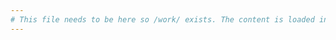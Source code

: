 ```yaml
---
# This file needs to be here so /work/ exists. The content is loaded in ./papermod/layouts/_default/baseof.html
---
```


